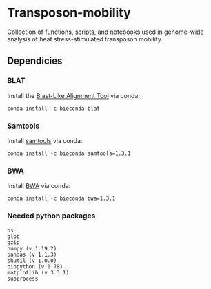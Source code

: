 # Transposon-mobility
Collection of functions, scripts, and notebooks used in genome-wide analysis of heat stress-stimulated transposon mobility.

## Dependicies

### BLAT
Install the [Blast-Like Alignment Tool](https://genome.cshlp.org/content/12/4/656.long) via conda:

    conda install -c bioconda blat
    
### Samtools
Install [samtools](www.htslib.org) via conda:

    conda install -c bioconda samtools=1.3.1 

### BWA
Install [BWA](http://bio-bwa.sourceforge.net/) via conda:

    conda install -c bioconda bwa=1.3.1

### Needed python packages
    
    os 
    glob
    gzip
    numpy (v 1.19.2)
    pandas (v 1.1.3)
    shutil (v 1.0.0)
    biopython (v 1.78)
    matplotlib (v 3.3.1)
    subprocess